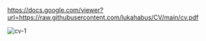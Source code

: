 https://docs.google.com/viewer?url=https://raw.githubusercontent.com/lukahabus/CV/main/cv.pdf

![cv-1](https://user-images.githubusercontent.com/16125644/152698957-cacf5960-4b89-4291-96ce-7b9d5ea3e34a.jpg)
